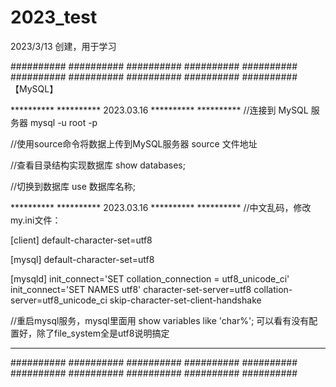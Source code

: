 # 2023_test
2023/3/13 创建，用于学习

########## ########## ########## ########## ########## ########## ########## ########## ########## ##########
【MySQL】

********** ********** 2023.03.16 ********** **********
//连接到 MySQL 服务器
mysql -u root -p

//使用source命令将数据上传到MySQL服务器
source 文件地址

//查看目录结构实现数据库
show databases;

//切换到数据库
use 数据库名称;

********** ********** 2023.03.16 ********** **********
//中文乱码，修改my.ini文件：

[client]
default-character-set=utf8

[mysql]
default-character-set=utf8

[mysqld]
init_connect='SET collation_connection = utf8_unicode_ci'
init_connect='SET NAMES utf8'
character-set-server=utf8
collation-server=utf8_unicode_ci skip-character-set-client-handshake

//重启mysql服务，mysql里面用 show variables like 'char%'; 可以看有没有配置好，除了file_system全是utf8说明搞定

********** ********** ********** ********** **********

########## ########## ########## ########## ########## ########## ########## ########## ########## ##########
